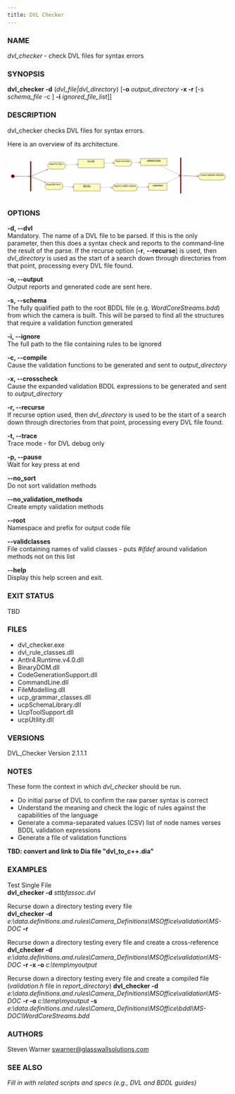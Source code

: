 ```yaml
---
title: DVL Checker
---
```


### **NAME**
*dvl_checker* - check DVL files for syntax errors

### **SYNOPSIS**
**dvl_checker -d** \(*dvl_file|dvl_directory*\) \[**-o** *output_directory* **-x -r** \[-s *schema_file* -c \] **-i** *ignored_file_list*\]\]  

### **DESCRIPTION**
dvl_checker checks DVL files for syntax errors.

Here is an overview of its architecture.

![Alt BuildValidationCppFiles](../2-glasswall_core/artifacts/BuildValidationCppFiles.jpg) 

### **OPTIONS**

  **-d, --dvl**  
Mandatory. The name of a DVL file to be parsed. If this is the only parameter, then this does a syntax check and reports to the command-line the result of the parse.  If the recurse option (**-r**, **--recurse**) is used, then *dvl_directory* is used as the start of a search down through directories from that point, processing every DVL file found.

  **-o, --output**  
  Output reports and generated code are sent here.

  **-s, --schema**  
The fully qualified path to the root BDDL file (e.g. *WordCoreStreams.bdd*) from which the camera is built. This will be parsed to find all the structures that require a validation function generated

  **-i, --ignore**  
  The full path to the file containing rules to be ignored

  **-c, --compile**  
  Cause the validation functions to be  generated and sent to *output_directory*

  **-x, --crosscheck**  
  Cause the expanded validation BDDL expressions to be generated and sent to *output_directory*

  **-r, --recurse**  
If recurse option used, then *dvl_directory* is used to be the start of a search down through directories from that point, processing every DVL file found.

**-t, --trace**  
Trace mode - for DVL debug only

**-p, --pause**  
Wait for key press at end

**--no_sort**  
Do not sort validation methods

**--no_validation_methods**  
Create empty validation methods

**--root**  
Namespace and prefix for output code file

**--validclasses**  
File containing names of valid classes - puts *#ifdef* around validation methods not on this list

**--help**  
Display this help screen and exit.

### **EXIT STATUS**
TBD

### **FILES**

* dvl_checker.exe
* dvl_rule_classes.dll
* Antlr4.Runtime.v4.0.dll
* BinaryDOM.dll
* CodeGenerationSupport.dll
* CommandLine.dll
* FileModelling.dll
* ucp_grammar_classes.dll
* ucpSchemaLibrary.dll
* UcpToolSupport.dll
* ucpUtility.dll

### **VERSIONS**
DVL_Checker Version  2.1.1.1  

### **NOTES**
These form the context in which *dvl_checker* should be run.

* Do initial parse of DVL to confirm the raw parser syntax is correct
* Understand the meaning and check the logic of rules against the capabilities of the language
* Generate a comma-separated values (CSV) list of node names verses BDDL validation expressions
* Generate a file of validation functions

**TBD: convert and link to Dia file "dvl_to_c++.dia"**

### **EXAMPLES**

Test Single File  
**dvl_checker -d** *sttbfassoc.dvl*

Recurse down a directory testing every file  
**dvl_checker -d** *e:\\data.definitions.and.rules\\Camera_Definitions\\MSOffice\\validation\\MS-DOC* **-r**

Recurse down a directory testing every file and create a cross-reference  
**dvl_checker -d** *e:\\data.definitions.and.rules\\Camera_Definitions\\MSOffice\\validation\\MS-DOC* **-r -x -o** *c:\\temp\\myoutput*  

Recurse down a directory testing every file and create a compiled file (*validation.h* file in *report_directory*)
**dvl_checker -d** *e:\\data.definitions.and.rules\\Camera_Definitions\\MSOffice\\validation\\MS-DOC* **-r -o** *c:\\temp\\myoutput* **-s** *e:\\data.definitions.and.rules\\Camera_Definitions\\MSOffice\\bddl\\MS-DOC\\WordCoreStreams.bdd*  

### **AUTHORS**
Steven Warner <swarner@glasswallsolutions.com>

### SEE ALSO
*Fill in with related scripts and specs (e.g., DVL and BDDL guides)*